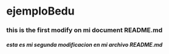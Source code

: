 # ejemploBedu

### this is the first modify on mi document README.md

##### esta es mi segunda modificacion en mi archivo README.md
